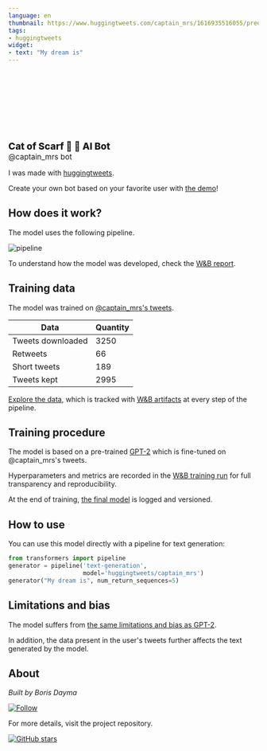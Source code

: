 ```yaml
---
language: en
thumbnail: https://www.huggingtweets.com/captain_mrs/1616935516055/predictions.png
tags:
- huggingtweets
widget:
- text: "My dream is"
---
```


<div>
<div style="width: 132px; height:132px; border-radius: 50%; background-size: cover; background-image: url('https://pbs.twimg.com/profile_images/1375754460908109824/8QC5yVw6_400x400.png')">
</div>
<div style="margin-top: 8px; font-size: 19px; font-weight: 800">Cat of Scarf 🧣 🤖 AI Bot </div>
<div style="font-size: 15px">@captain_mrs bot</div>
</div>

I was made with [huggingtweets](https://github.com/borisdayma/huggingtweets).

Create your own bot based on your favorite user with [the demo](https://colab.research.google.com/github/borisdayma/huggingtweets/blob/master/huggingtweets-demo.ipynb)!

## How does it work?

The model uses the following pipeline.

![pipeline](https://github.com/borisdayma/huggingtweets/blob/master/img/pipeline.png?raw=true)

To understand how the model was developed, check the [W&B report](https://wandb.ai/wandb/huggingtweets/reports/HuggingTweets-Train-a-Model-to-Generate-Tweets--VmlldzoxMTY5MjI).

## Training data

The model was trained on [@captain_mrs's tweets](https://twitter.com/captain_mrs).

| Data | Quantity |
| --- | --- |
| Tweets downloaded | 3250 |
| Retweets | 66 |
| Short tweets | 189 |
| Tweets kept | 2995 |

[Explore the data](https://wandb.ai/wandb/huggingtweets/runs/3rxzjik7/artifacts), which is tracked with [W&B artifacts](https://docs.wandb.com/artifacts) at every step of the pipeline.

## Training procedure

The model is based on a pre-trained [GPT-2](https://huggingface.co/gpt2) which is fine-tuned on @captain_mrs's tweets.

Hyperparameters and metrics are recorded in the [W&B training run](https://wandb.ai/wandb/huggingtweets/runs/22ca7fy3) for full transparency and reproducibility.

At the end of training, [the final model](https://wandb.ai/wandb/huggingtweets/runs/22ca7fy3/artifacts) is logged and versioned.

## How to use

You can use this model directly with a pipeline for text generation:

```python
from transformers import pipeline
generator = pipeline('text-generation',
                     model='huggingtweets/captain_mrs')
generator("My dream is", num_return_sequences=5)
```

## Limitations and bias

The model suffers from [the same limitations and bias as GPT-2](https://huggingface.co/gpt2#limitations-and-bias).

In addition, the data present in the user's tweets further affects the text generated by the model.

## About

*Built by Boris Dayma*

[![Follow](https://img.shields.io/twitter/follow/borisdayma?style=social)](https://twitter.com/intent/follow?screen_name=borisdayma)

For more details, visit the project repository.

[![GitHub stars](https://img.shields.io/github/stars/borisdayma/huggingtweets?style=social)](https://github.com/borisdayma/huggingtweets)
